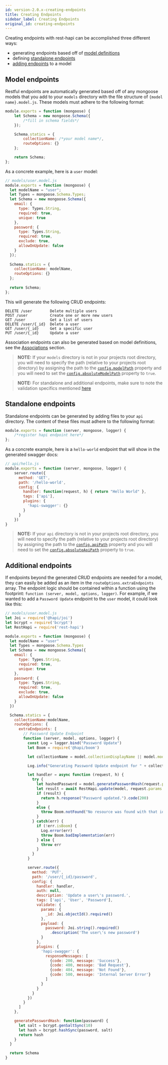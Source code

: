 ```yaml
---
id: version-2.0.x-creating-endpoints
title: Creating Endpoints
sidebar_label: Creating Endpoints
original_id: creating-endpoints
---
```


Creating endpoints with rest-hapi can be accomplished three different ways: 

- generating endpoints based off of [model definitions](#model-endpoints)
- defining [standalone endpoints](#standalone-endpoints)
- [adding endpoints](#additional-endpoints) to a model

## Model endpoints
Restful endpoints are automatically generated based off of any mongoose models that you add to your ``models`` directory with the file structure of ``{model name}.model.js``.  These models must adhere to the following format:

```javascript
module.exports = function (mongoose) {
    let Schema = new mongoose.Schema({
        /*fill in schema fields*/
    });

    Schema.statics = {
        collectionName: /*your model name*/,
        routeOptions: {}
    };

    return Schema;
};
```

As a concrete example, here is a ``user`` model:

```javascript
// models/user.model.js
module.exports = function (mongoose) {
  let modelName = "user";
  let Types = mongoose.Schema.Types;
  let Schema = new mongoose.Schema({
    email: {
      type: Types.String,
      required: true,
      unique: true
    },
    password: {
      type: Types.String,
      required: true,
      exclude: true,
      allowOnUpdate: false
    }
  });
  
  Schema.statics = {
    collectionName: modelName,
    routeOptions: {}
  };
  
  return Schema;
};
```

This will generate the following CRUD endpoints:

```
DELETE /user        Delete multiple users
POST /user          Create one or more new users
GET /user           Get a list of users
DELETE /user/{_id}  Delete a user
GET /user/{_id}     Get a specific user
PUT /user/{_id}     Update a user
```

Association endpoints can also be generated based on model definitions, see the [Associations](associations.md) section.

> **NOTE:** If your ``models`` directory is not in your projects root directory, you will need to
> specify the path (relative to your projects root directory) by assigning the path to the
> [`config.modelPath`](configuration.md#modelpath) property and you will need to set the
> [`config.absoluteModelPath`](configuration.md#absolutemodelpath) property to ``true``.

> **NOTE:** For standalone and additional endpoints, make sure to note the validation specifics
> mentioned [here](validation.md#using-joi-in-custom-endpoints)

## Standalone endpoints
Standalone endpoints can be generated by adding files to your ``api`` directory. The content of these files must adhere to the following format:

```javascript
module.exports = function (server, mongoose, logger) {
    /*register hapi endpoint here*/
};
```

As a concrete example, here is a ``hello-world`` endpoint that will show in the generated swagger docs:

```javascript
// api/hello.js
module.exports = function (server, mongoose, logger) {
    server.route({
      method: 'GET',
      path: '/hello-world',
      config: {
        handler: function(request, h) { return "Hello World" },
        tags: ['api'],
        plugins: {
          'hapi-swagger': {}
        }
      }
    })
}
```

> **NOTE:** If your ``api`` directory is not in your projects root directory, you will need to specify the path (relative to your projects root directory) by assigning the path to the [`config.apiPath`](configuration.md#apipath) property and you will need to set the [`config.absoluteApiPath`](configuration.md#absoluteapipath) property to ``true``.

## Additional endpoints
If endpoints beyond the generated CRUD endpoints are needed for a model, they can easily be added as an item in the ``routeOptions.extraEndpoints`` array.  The endpoint logic should be contained within a function using the footprint: ``function (server, model, options, logger)``. For example, if we wanted to add a ``Password Update`` endpoint to the ``user`` model, it could look like this:

```javascript
// models/user.model.js
let Joi = require('@hapi/joi')
let bcrypt = require('bcrypt')
let RestHapi = require('rest-hapi')

module.exports = function (mongoose) {
  let modelName = "user"
  let Types = mongoose.Schema.Types
  let Schema = new mongoose.Schema({
    email: {
      type: Types.String,
      required: true,
      unique: true
    },
    password: {
      type: Types.String,
      required: true,
      exclude: true,
      allowOnUpdate: false
    }
  })

  Schema.statics = {
    collectionName:modelName,
    routeOptions: {
      extraEndpoints: [
        // Password Update Endpoint
        function (server, model, options, logger) {
          const Log = logger.bind("Password Update")
          let Boom = require('@hapi/boom')

          let collectionName = model.collectionDisplayName || model.modelName

          Log.info("Generating Password Update endpoint for " + collectionName)

          let handler = async function (request, h) {
            try {
              let hashedPassword = model.generatePasswordHash(request.payload.password)
              let result = await RestHapi.update(model, request.params._id, {password: hashedPassword}, Log)
              if (result) {
                return h.response("Password updated.").code(200)
              }
              else {
                throw Boom.notFound("No resource was found with that id.")
              }
            } catch(err) {
              if (!err.isBoom) {
                Log.error(err)
                throw Boom.badImplementation(err)
              } else {
                throw err
              }
            }
          }

          server.route({
            method: 'PUT',
            path: '/user/{_id}/password',
            config: {
              handler: handler,
              auth: null,
              description: 'Update a user\'s password.',
              tags: ['api', 'User', 'Password'],
              validate: {
                params: {
                  _id: Joi.objectId().required()
                },
                payload: {
                  password: Joi.string().required()
                    .description('The user\'s new password')
                }
              },
              plugins: {
                'hapi-swagger': {
                  responseMessages: [
                    {code: 200, message: 'Success'},
                    {code: 400, message: 'Bad Request'},
                    {code: 404, message: 'Not Found'},
                    {code: 500, message: 'Internal Server Error'}
                  ]
                }
              }
            }
          })
        }
      ]
    },

    generatePasswordHash: function(password) {
      let salt = bcrypt.genSaltSync(10)
      let hash = bcrypt.hashSync(password, salt)
      return hash
    }
  }

  return Schema
}
```
